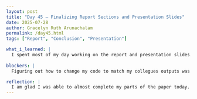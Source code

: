 ```yaml
---
layout: post
title: "Day 45 – Finalizing Report Sections and Presentation Slides"
date: 2025-07-28
author: Gracelyn Ruth Arunachalam
permalink: /day45.html
tags: ["Report", "Conclusion", "Presentation"]

what_i_learned: |
  I spent most of my day working on the report and presentation slides. First I read through my introduction and added in some extra ascpects of our project to make it a better explanation of our project. Following that, I uniformly formated some graphs from the Padonia Station with a peer, to put on the paper in the results and analysis section. In order to accomplish this I had to add new lines of code to make all the feature imporatance graphs look neat and legible. I was also able to begin writing the conclusion today with the challenges we faced and the explanation for our results. The last thing I was able to start was our presentation slides, I was assigned the challenges and future work slides. During this time I was able to think back and recall all the coding we had done in the past and analyze the challenges and solutions we had implemented.
  
blockers: |
  Figuring out how to change my code to match my collegues outputs was hard.

reflection: |
  I am glad I was able to almost complete my parts of the paper today. With the presentation slides coming together too, I am eager for the final presentation. Reflecting on how this program has gone so far has been something I have been doing for both the paper and the presenation. Through these sessions, I am glad that we have come a long way and have learned much from the mistakes we made.
---
```

